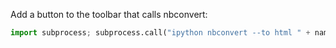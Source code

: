Add a button to the toolbar that calls nbconvert:


```python
import subprocess; subprocess.call("ipython nbconvert --to html " + name )
```